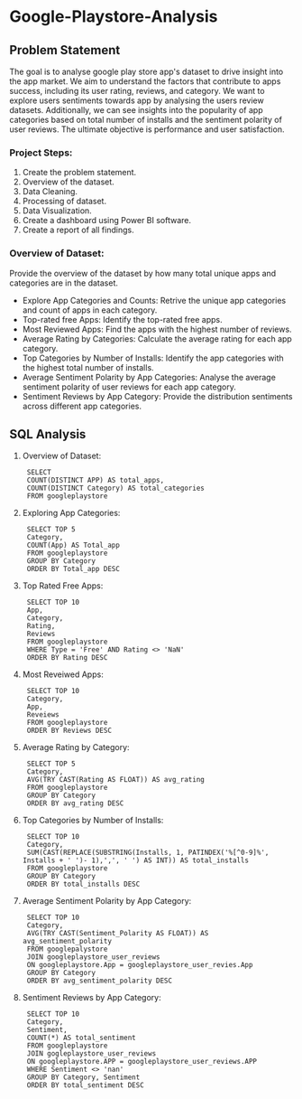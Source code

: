 # Google-Playstore-Analysis
## Problem Statement
The goal is to analyse google play store app's dataset to drive insight into the app market. We aim to understand the factors that contribute to apps success, including its user rating, reviews, and category. We want to explore users sentiments towards app by analysing the users review datasets. Additionally, we can see insights into the popularity of app categories based on total number of installs and the sentiment polarity of user reviews. The ultimate objective is performance and user satisfaction.
### Project Steps:
1) Create the problem statement.
2) Overview of the dataset.
3) Data Cleaning.
4) Processing of dataset.
5) Data Visualization.
6) Create a dashboard using Power BI software.
7) Create a report of all findings.
### Overview of Dataset:
Provide the overview of the dataset by how many total unique apps and categories are in the dataset.
- Explore App Categories and Counts: Retrive the unique app categories and count of apps in each category.
- Top-rated free Apps: Identify the top-rated free apps.
- Most Reviewed Apps: Find the apps with the highest number of reviews.
- Average Rating by Categories: Calculate the average rating for each app category.
- Top Categories by Number of Installs: Identify the app categories with the highest total number of installs.
- Average Sentiment Polarity by App Categories: Analyse the average sentiment polarity of user reviews for each app category.
- Sentiment Reviews by App Category: Provide the distribution sentiments across different app categories.
## SQL Analysis
1. Overview of Dataset:

        SELECT 
        COUNT(DISTINCT APP) AS total_apps,
        COUNT(DISTINCT Category) AS total_categories
        FROM googleplaystore
2. Exploring App Categories:

        SELECT TOP 5
        Category,
        COUNT(App) AS Total_app
        FROM googleplaystore
        GROUP BY Category
        ORDER BY Total_app DESC
3. Top Rated Free Apps:

        SELECT TOP 10
        App,
        Category,
        Rating,
        Reviews
        FROM googleplaystore
        WHERE Type = 'Free' AND Rating <> 'NaN'
        ORDER BY Rating DESC
4. Most Reveiwed Apps:

        SELECT TOP 10
        Category,
        App,
        Reveiews
        FROM googleplaystore
        ORDER BY Reviews DESC
5. Average Rating by Category:

        SELECT TOP 5
        Category,
        AVG(TRY CAST(Rating AS FLOAT)) AS avg_rating
        FROM googleplaystore
        GROUP BY Category
        ORDER BY avg_rating DESC
6. Top Categories by Number of Installs:

        SELECT TOP 10
        Category,
        SUM(CAST(REPLACE(SUBSTRING(Installs, 1, PATINDEX('%[^0-9]%', Installs + ' ')- 1),',', ' ') AS INT)) AS total_installs
        FROM googleplaystore
        GROUP BY Category
        ORDER BY total_installs DESC
7. Average Sentiment Polarity by App Category:

        SELECT TOP 10
        Category,
        AVG(TRY CAST(Sentiment_Polarity AS FLOAT)) AS avg_sentiment_polarity
        FROM googlepalystore
        JOIN googleplaystore_user_reviews
        ON googleplaystore.App = googleplaystore_user_revies.App
        GROUP BY Category
        ORDER BY avg_sentiment_polarity DESC
8. Sentiment Reviews by App Category:

        SELECT TOP 10
        Category,
        Sentiment,
        COUNT(*) AS total_sentiment
        FROM googleplaystore
        JOIN gogleplaystore_user_reviews
        ON googleplaystore.APP = googleplaystore_user_reviews.APP
        WHERE Sentiment <> 'nan'
        GROUP BY Category, Sentiment
        ORDER BY total_sentiment DESC
